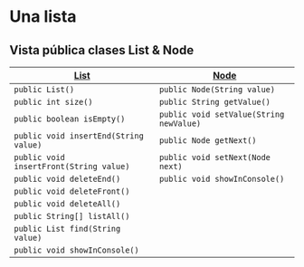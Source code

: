 # Una lista

## Vista pública clases List & Node

|[List](List.java)|[Node](Node.java)|
|-|-|
|`public List()`|`public Node(String value)`|
|`public int size()`|`public String getValue()`|
|`public boolean isEmpty()`|`public void setValue(String newValue)`|
|`public void insertEnd(String value)`|`public Node getNext()`|
|`public void insertFront(String value)`|`public void setNext(Node next)`|
|`public void deleteEnd()`|`public void showInConsole()`|
|`public void deleteFront()`||
|`public void deleteAll()`||
|`public String[] listAll()`||
|`public List find(String value)`||
|`public void showInConsole()`||
